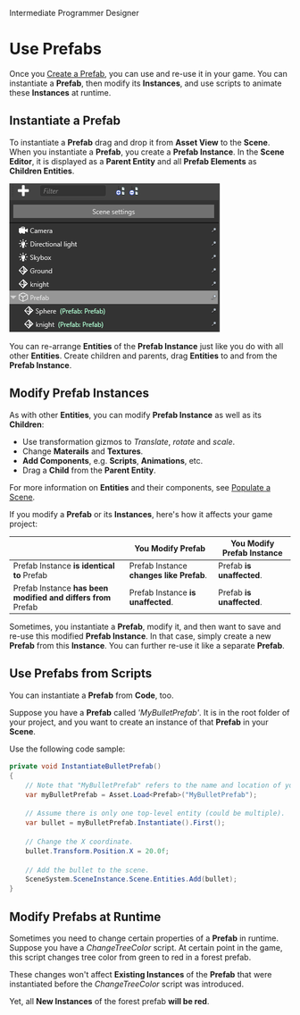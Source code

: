 <span class="label label-doc-level">Intermediate</span>
<span class="label label-doc-audience">Programmer</span>
<span class="label label-doc-audience">Designer</span>

# Use Prefabs

Once you [Create a Prefab](create-and-manage-prefab.md), you can use and re-use it in your game.
You can instantiate a **Prefab**, then modify its **Instances**, and use scripts to animate these **Instances** at runtime.

## Instantiate a Prefab

To instantiate a **Prefab** drag and drop it from **Asset View** to the **Scene**.
When you instantiate a **Prefab**, you create a **Prefab Instance**.
In the **Scene Editor**, it is displayed as a **Parent Entity** and all **Prefab Elements** as **Children Entities**.

![Prefab Instance in Scene Editor](media/prefabs-in-scene-editor.png)

You can re-arrange **Entities** of the **Prefab Instance** just like you do with all other **Entities**.
Create children and parents, drag **Entities** to and from the **Prefab Instance**.

## Modify Prefab Instances
As with other **Entities**, you can modify **Prefab Instance** as well as its **Children**:

* Use transformation gizmos to _Translate_, _rotate_ and _scale_.
* Change **Materails** and **Textures**.
* **Add Components**, e.g. **Scripts**, **Animations**, etc.
* Drag a **Child** from the **Parent Entity**.

For more information on **Entities** and their components, see [Populate a Scene](get-started/populate-a-scene.md).

If you modify a **Prefab** or its **Instances**, here's how it affects your game project:


|                                            | **You Modify Prefab**                    | **You Modify Prefab Instance** |
|--------------------------------------------|------------------------------------------|--------------------------------|
| Prefab Instance **is identical to** Prefab | Prefab Instance **changes like Prefab**. | Prefab **is unaffected**.      |
| Prefab Instance **has been modified and differs from** Prefab    | Prefab Instance **is unaffected**.       | Prefab **is unaffected**.      |


Sometimes, you instantiate a **Prefab**, modify it, and then want to save and re-use this modified **Prefab Instance**.
In that case, simply create a new **Prefab** from this **Instance**. You can further re-use it like a separate **Prefab**.

## Use Prefabs from Scripts

You can instantiate a **Prefab** from **Code**, too.

Suppose you have a **Prefab** called _'MyBulletPrefab'_.
It is in the root folder of your project, and you want to create an instance of that **Prefab** in your **Scene**.

Use the following code sample:

```cs
private void InstantiateBulletPrefab()
{
    // Note that "MyBulletPrefab" refers to the name and location of your prefab Asset.
    var myBulletPrefab = Asset.Load<Prefab>("MyBulletPrefab");
    
    // Assume there is only one top-level entity (could be multiple).
    var bullet = myBulletPrefab.Instantiate().First();

    // Change the X coordinate.
    bullet.Transform.Position.X = 20.0f;
    
    // Add the bullet to the scene.
    SceneSystem.SceneInstance.Scene.Entities.Add(bullet);
}
```


## Modify Prefabs at Runtime
Sometimes you need to change certain properties of a **Prefab** in runtime.
Suppose you have a _ChangeTreeColor_ script.
At certain point in the game, this script changes tree color from green to red in a forest prefab.

These changes won't affect **Existing Instances** of the **Prefab** that were instantiated before the _ChangeTreeColor_ script was introduced.

Yet, all **New Instances** of the forest prefab **will be red**.
